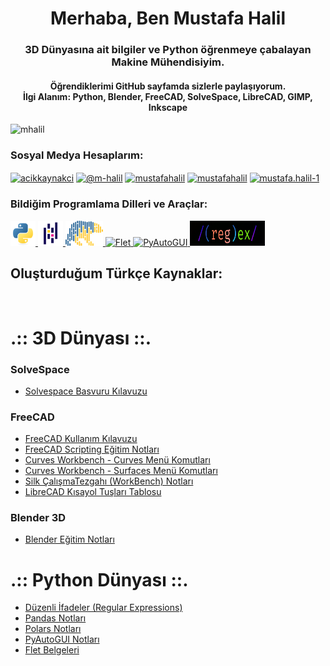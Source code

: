 <h1 align="center">Merhaba, Ben Mustafa Halil</h1>
<h3 align="center">3D Dünyasına ait bilgiler ve Python öğrenmeye çabalayan Makine Mühendisiyim.</h3>
<h4 align="center">Öğrendiklerimi GitHub sayfamda sizlerle paylaşıyorum. <br> İlgi Alanım: Python, Blender, FreeCAD, SolveSpace, LibreCAD, GIMP, Inkscape</h4>

<p align="left"> <img src="https://komarev.com/ghpvc/?username=mhalil&label=Profile%20views&color=0e75b6&style=flat" alt="mhalil" /> </p>

<h3 align="left">Sosyal Medya Hesaplarım:</h3>
<p align="left">
<a href="https://twitter.com/acikkaynakci" target="blank"><img align="center" src="https://raw.githubusercontent.com/rahuldkjain/github-profile-readme-generator/master/src/images/icons/Social/twitter.svg" alt="acikkaynakci" height="30" width="40" /></a>
<a href="https://medium.com/@m-halil" target="blank"><img align="center" src="https://raw.githubusercontent.com/rahuldkjain/github-profile-readme-generator/master/src/images/icons/Social/medium.svg" alt="@m-halil" height="30" width="40" /></a>
<a href="https://www.youtube.com/c/mustafahalil" target="blank"><img align="center" src="https://raw.githubusercontent.com/rahuldkjain/github-profile-readme-generator/master/src/images/icons/Social/youtube.svg" alt="mustafahalil" height="30" width="40" /></a>
<a href="https://www.artstation.com/mustafahalil" target="blank"><img align="center" src="https://seeklogo.com/images/A/artstation-logo-5765B1C358-seeklogo.com.png" alt="mustafahalil" height="30" width="33" /></a>
<a href="https://grabcad.com/mustafa.halil-1" target="blank"><img align="center" src="https://blog.grabcad.com/wp-content/uploads/2011/03/grabcad-logo-300x84.png" alt="mustafa.halil-1" height="30" width="100" /></a>
</p>

<h3 align="left">Bildiğim Programlama Dilleri ve Araçlar:</h3>
<p align="left"> 
  <a href="https://www.python.org" target="_blank" rel="noreferrer"> <img src="https://raw.githubusercontent.com/devicons/devicon/master/icons/python/python-original.svg" alt="python" width="40" height="40"/> </a> 
  <a href="https://pandas.pydata.org/" target="_blank" rel="noreferrer"> <img src="https://raw.githubusercontent.com/devicons/devicon/2ae2a900d2f041da66e950e4d48052658d850630/icons/pandas/pandas-original.svg" alt="pandas" width="40" height="40"/> </a>
  <a href="https://www.pola.rs/" target="_blank" rel="noreferrer"> <img src="https://raw.githubusercontent.com/pola-rs/polars-static/master/web/polars-logo-python.svg" alt="polars" width="60" height="40"/> </a>
  <a href="https://github.com/flet-dev" target="_blank" rel="noreferrer"> <img src="https://avatars.githubusercontent.com/u/102273996?s=280&v=4" alt="Flet" width="40" height="40"/> </a>
  <a href="https://github.com/asweigart/pyautogui" target="_blank" rel="noreferrer"> <img src="https://miro.medium.com/v2/resize:fit:1100/format:webp/1*3prQmOkDUBXbqxnK5VlY3Q.png" alt="PyAutoGUI" width="140" height="40"/> </a>
  <a href="https://docs.python.org/3/library/re.html" target="_blank" rel="noreferrer"> <img src="https://raw.githubusercontent.com/mhalil/Duzenli_ifadeler/main/img/regex.png" alt="RegEx" width="120" height="40"/> </a>

</p>


<h2 align="left">Oluşturduğum Türkçe Kaynaklar:</h3> <br>
<p align="left">

# .:: 3D Dünyası ::.
### SolveSpace
* [Solvespace Basvuru Kılavuzu](https://github.com/mhalil/Solvespace_basvuru_kilavuzu)

### FreeCAD
* [FreeCAD Kullanım Kılavuzu](https://github.com/mhalil/FreeCAD)
* [FreeCAD Scripting Eğitim Notları](https://mhalil.github.io/Freecad_scripting.html)
* [Curves Workbench - Curves Menü Komutları](https://mhalil.github.io/Freecad_curves_wb_curves.html)
* [Curves Workbench - Surfaces Menü Komutları ](https://mhalil.github.io/Freecad_curves_wb_surfaces.html)
* [Silk ÇalışmaTezgahı (WorkBench) Notları](https://github.com/mhalil/Silk_WB_Notlari)
* [LibreCAD Kısayol Tuşları Tablosu](https://github.com/mhalil/LibreCAD/blob/main/LibreCAD%20K%C4%B1sayol%20Tu%C5%9Flar%C4%B1.md)

### Blender 3D
* [Blender Eğitim Notları](https://mhalil.github.io/Blender.html)

# .:: Python Dünyası ::.
* [Düzenli İfadeler (Regular Expressions)](https://github.com/mhalil/Duzenli_ifadeler)
* [Pandas Notları](https://github.com/mhalil/Pandas_Notlari)
* [Polars Notları](https://github.com/mhalil/Polars_Notlari)
* [PyAutoGUI Notları](https://github.com/mhalil/PyAutoGUI)
* [Flet Belgeleri](https://github.com/mhalil/Flet_Belgeleri)

</p>
